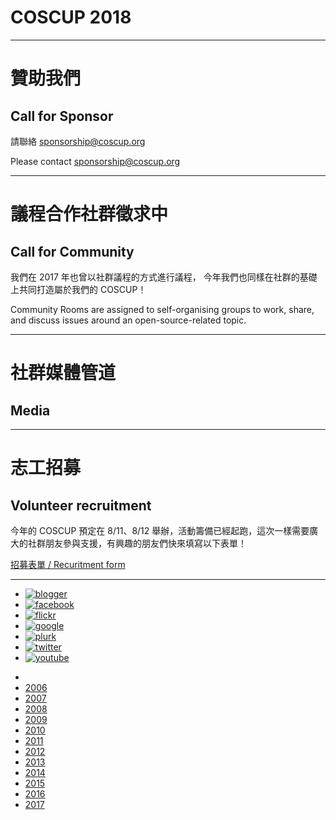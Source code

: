 <!-- .slide: id="home" -->

# COSCUP 2018

----

<!-- .slide: id="sponsor" -->

# 贊助我們
## Call for Sponsor

請聯絡 sponsorship@coscup.org

Please contact sponsorship@coscup.org

----

<!-- .slide: data-tbd="true" id="cfc" -->

# 議程合作社群徵求中
## Call for Community

我們在 2017 年也曾以社群議程的方式進行議程，
今年我們也同樣在社群的基礎上共同打造屬於我們的 COSCUP！

Community Rooms are assigned to self-organising groups to
work, share, and discuss issues around an open-source-related topic.

----

<!-- .slide: data-tbd="true" id="media" -->

# 社群媒體管道
## Media

----

<!-- .slide: id="volunteer" -->

# 志工招募
## Volunteer recruitment

今年的 COSCUP 預定在 8/11、8/12 舉辦，活動籌備已經起跑，這次一樣需要廣大的社群朋友參與支援，有興趣的朋友們快來填寫以下表單！

[招募表單 / Recuritment form](https://docs.google.com/forms/d/e/1FAIpQLSdHYdmjCFuVBCZKmeN_tp_I9rm4vkERHvK7gS0h1haTcxHDGg/viewform) <!-- .element: target="_blank" -->

----

<!-- .slide: id="links" -->

<!-- # 社群網站連結 -->
- [![blogger](https://david50407.github.io/studious-goggles/assets/icon-blogger.svg)](http://blog.coscup.org/)
- [![facebook](https://david50407.github.io/studious-goggles/assets/icon-facebook.svg)](https://www.facebook.com/coscup/)
- [![flickr](https://david50407.github.io/studious-goggles/assets/icon-flickr.svg)](https://www.flickr.com/people/coscup)
- [![google](https://david50407.github.io/studious-goggles/assets/icon-google.svg)](https://plus.google.com/+coscup/posts)
- [![plurk](https://david50407.github.io/studious-goggles/assets/icon-plurk.svg)](https://www.plurk.com/coscup)
- [![twitter](https://david50407.github.io/studious-goggles/assets/icon-twitter.svg)](https://twitter.com/coscup)
- [![youtube](https://david50407.github.io/studious-goggles/assets/icon-youtube.svg)](https://www.youtube.com/user/thecoscup)

<!-- # 往年網站連結 -->
- <!-- .element: id="histories" -->
- [2006](http://coscup.org/2006/) <!-- .element: target="_blank" -->
- [2007](http://coscup.org/2007/) <!-- .element: target="_blank" -->
- [2008](http://coscup.org/2008/) <!-- .element: target="_blank" -->
- [2009](http://coscup.org/2009/) <!-- .element: target="_blank" -->
- [2010](http://coscup.org/2010/) <!-- .element: target="_blank" -->
- [2011](http://coscup.org/2011/) <!-- .element: target="_blank" -->
- [2012](http://coscup.org/2012/) <!-- .element: target="_blank" -->
- [2013](http://coscup.org/2013/) <!-- .element: target="_blank" -->
- [2014](http://coscup.org/2014/) <!-- .element: target="_blank" -->
- [2015](http://coscup.org/2015/) <!-- .element: target="_blank" -->
- [2016](http://coscup.org/2016/) <!-- .element: target="_blank" -->
- [2017](http://coscup.org/2017/) <!-- .element: target="_blank" -->
